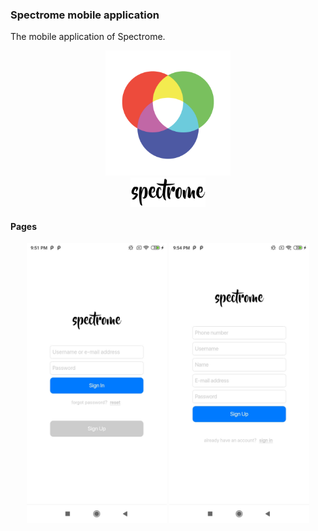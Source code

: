 ### Spectrome mobile application

The mobile application of Spectrome.

<p align="center">
    <img src="https://github.com/trK54Ylmz/spectrome-mobile/raw/develop/assets/images/icon.png" width="200">
    <br>
    <img src="https://github.com/trK54Ylmz/spectrome-mobile/raw/develop/assets/images/logo@2x.png" width="120">
</p>

#### Pages

<p align="center">
    <img src="https://github.com/trK54Ylmz/spectrome-mobile/raw/develop/assets/screens/signin.jpg" width="224">
    <img src="https://github.com/trK54Ylmz/spectrome-mobile/raw/develop/assets/screens/signup.jpg" width="224">
</p>